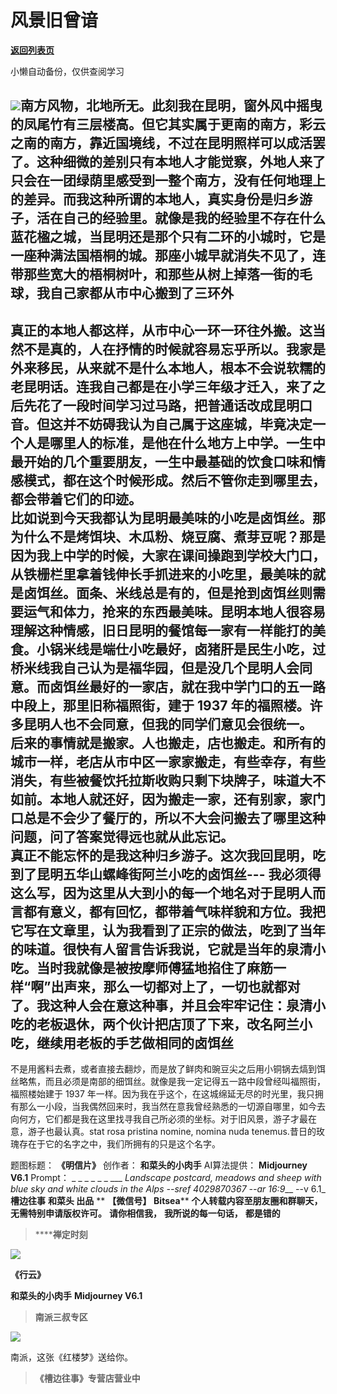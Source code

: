 # 风景旧曾谙

[**返回列表页**](/gzh/槽边往事)

小懒自动备份，仅供查阅学习

![](https://mmbiz.qpic.cn/mmbiz_jpg/Ia6gU9JNtko2VBMTibh8lIKPtUQMw2hhu1KEZmDlhOwricYNXq2C3cSDq9VylhNLRf3mgAeOzgoulok5M3BjNKBw/640?wx_fmt=jpeg&from;=appmsg)南方风物，北地所无。此刻我在昆明，窗外风中摇曳的凤尾竹有三层楼高。但它其实属于更南的南方，彩云之南的南方，靠近国境线，不过在昆明照样可以成活罢了。这种细微的差别只有本地人才能觉察，外地人来了只会在一团绿荫里感受到一整个南方，没有任何地理上的差异。而我这种所谓的本地人，真实身份是归乡游子，活在自己的经验里。就像是我的经验里不存在什么蓝花楹之城，当昆明还是那个只有二环的小城时，它是一座种满法国梧桐的城。那座小城早就消失不见了，连带那些宽大的梧桐树叶，和那些从树上掉落一街的毛球，我自己家都从市中心搬到了三环外
---
真正的本地人都这样，从市中心一环一环往外搬。这当然不是真的，人在抒情的时候就容易忘乎所以。我家是外来移民，从来就不是什么本地人，根本不会说软糯的老昆明话。连我自己都是在小学三年级才迁入，来了之后先花了一段时间学习过马路，把普通话改成昆明口音。但这并不妨碍我认为自己属于这座城，毕竟决定一个人是哪里人的标准，是他在什么地方上中学。一生中最开始的几个重要朋友，一生中最基础的饮食口味和情感模式，都在这个时候形成。然后不管你走到哪里去，都会带着它们的印迹。  
比如说到今天我都认为昆明最美味的小吃是卤饵丝。那为什么不是烤饵块、木瓜粉、烧豆腐、煮芽豆呢？那是因为我上中学的时候，大家在课间操跑到学校大门口，从铁栅栏里拿着钱伸长手抓进来的小吃里，最美味的就是卤饵丝。面条、米线总是有的，但是抢到卤饵丝则需要运气和体力，抢来的东西最美味。昆明本地人很容易理解这种情感，旧日昆明的餐馆每一家有一样能打的美食。小锅米线是端仕小吃最好，卤猪肝是民生小吃，过桥米线我自己认为是福华园，但是没几个昆明人会同意。而卤饵丝最好的一家店，就在我中学门口的五一路中段上，那里旧称福照街，建于
1937 年的福照楼。许多昆明人也不会同意，但我的同学们意见会很统一。  
后来的事情就是搬家。人也搬走，店也搬走。和所有的城市一样，老店从市中区一家家搬走，有些幸存，有些消失，有些被餐饮托拉斯收购只剩下块牌子，味道大不如前。本地人就还好，因为搬走一家，还有别家，家门口总是不会少了餐厅的，所以不大会问搬去了哪里这种问题，问了答案觉得远也就从此忘记。  
真正不能忘怀的是我这种归乡游子。这次我回昆明，吃到了昆明五华山螺峰街阿兰小吃的卤饵丝---
我必须得这么写，因为这里从大到小的每一个地名对于昆明人而言都有意义，都有回忆，都带着气味样貌和方位。我把它写在文章里，认为我看到了正宗的做法，吃到了当年的味道。很快有人留言告诉我说，它就是当年的泉清小吃。当时我就像是被按摩师傅猛地掐住了麻筋一样“啊”出声来，那么一切都对上了，一切也就都对了。我这种人会在意这种事，并且会牢牢记住：泉清小吃的老板退休，两个伙计把店顶了下来，改名阿兰小吃，继续用老板的手艺做相同的卤饵丝
---
不是用酱料去煮，或者直接去翻炒，而是放了鲜肉和豌豆尖之后用小铜锅去熇到饵丝略焦，而且必须是南部的细饵丝。就像是我一定记得五一路中段曾经叫福照街，福照楼始建于
1937
年一样。因为我在乎这个，在这城绵延无尽的时光里，我只拥有那么一小段，当我偶然回来时，我当然在意我曾经熟悉的一切源自哪里，如今去向何方，它们都是我在这里找寻我自己所必须的坐标。对于旧风景，游子才最在意，游子也最认真。stat
rosa pristina nomine, nomina nuda tenemus.昔日的玫瑰存在于它的名字之中，我们所拥有的只是这个名字。

  

题图标题： **《明信片》** 创作者： **和菜头的小肉手** AI算法提供： **Midjourney V6.1** Prompt： _ _ _ _ _
_ ___ _Landscape postcard, meadows and sheep with blue sky and white clouds in
the Alps --sref 4029870367 --ar 16:9___ _-_-v 6.1_  
 **槽边往事** **和菜头 出品** ** **【微信号】** **Bitsea**** **个人转载内容至朋友圈和群聊天，无需特别申请版权许可。**
**请你相信我，** **我所说的每一句话，** **都是错的**

>  ******禅定时刻**

![](https://mmbiz.qpic.cn/mmbiz_jpg/Ia6gU9JNtko2VBMTibh8lIKPtUQMw2hhu21rgdP4nWYLK5tsuXQ3pZoRXPI6eBmKOhAaMqcrIGIqVORIQFyGawg/640?wx_fmt=jpeg&from;=appmsg)

 **《行云》**

 **和菜头的小肉手** **Midjourney V6.1**

>  **南派三叔专区**

![](https://mmbiz.qpic.cn/mmbiz_jpg/Ia6gU9JNtko2VBMTibh8lIKPtUQMw2hhuick1FsWQLaAYiaCfoVc0GSQNja1InicKnQ7wicas377OFiaiaD1uohpCBt9w/640?wx_fmt=jpeg&from;=appmsg)

南派，这张《红楼梦》送给你。

>  **《槽边往事》专营店营业中**

